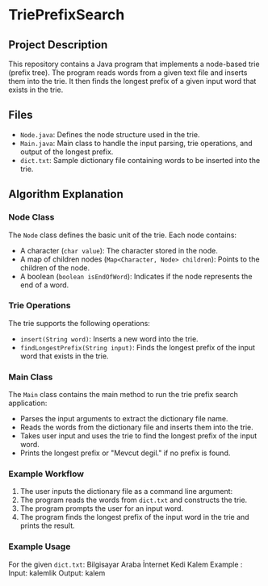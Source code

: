 ﻿# TriePrefixSearch
## Project Description
This repository contains a Java program that implements a node-based trie (prefix tree). The program reads words from a given text file and inserts them into the trie. It then finds the longest prefix of a given input word that exists in the trie.

## Files
- `Node.java`: Defines the node structure used in the trie.
- `Main.java`: Main class to handle the input parsing, trie operations, and output of the longest prefix.
- `dict.txt`: Sample dictionary file containing words to be inserted into the trie.

## Algorithm Explanation

### Node Class
The `Node` class defines the basic unit of the trie. Each node contains:
- A character (`char value`): The character stored in the node.
- A map of children nodes (`Map<Character, Node> children`): Points to the children of the node.
- A boolean (`boolean isEndOfWord`): Indicates if the node represents the end of a word.

### Trie Operations
The trie supports the following operations:
- `insert(String word)`: Inserts a new word into the trie.
- `findLongestPrefix(String input)`: Finds the longest prefix of the input word that exists in the trie.

### Main Class
The `Main` class contains the main method to run the trie prefix search application:
- Parses the input arguments to extract the dictionary file name.
- Reads the words from the dictionary file and inserts them into the trie.
- Takes user input and uses the trie to find the longest prefix of the input word.
- Prints the longest prefix or "Mevcut degil." if no prefix is found.

### Example Workflow
1. The user inputs the dictionary file as a command line argument:
2. The program reads the words from `dict.txt` and constructs the trie.
3. The program prompts the user for an input word.
4. The program finds the longest prefix of the input word in the trie and prints the result.

### Example Usage
For the given `dict.txt`:
Bilgisayar
Araba
İnternet
Kedi
Kalem
Example :
Input:
kalemlik
Output:
kalem
